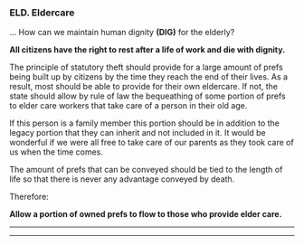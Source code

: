 
### ELD. Eldercare

... How can we maintain human dignity **(DIG)** for the elderly?

**All citizens have the right to rest after a life of work and die with dignity.**

The principle of statutory theft should provide for a large amount of prefs being built up by citizens by the time they reach the end of their lives.  As a result, most should be able to provide for their own eldercare.  If not, the state should allow by rule of law the bequeathing of some portion of prefs to elder care workers that take care of a person in their old age.

If this person is a family member this portion should be in addition to the legacy portion that they can inherit and not included in it.  It would be wonderful if we were all free to take care of our parents as they took care of us when the time comes.

The amount of prefs that can be conveyed should be tied to the length of life so that there is never any advantage conveyed by death.

Therefore:

**Allow a portion of owned prefs to flow to those who provide elder care.**


----------

----------











